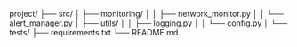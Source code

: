 project/
├── src/
│   ├── monitoring/
│   │   ├── network_monitor.py
│   │   └── alert_manager.py
│   ├── utils/
│   │   ├── logging.py
│   │   └── config.py
│   └── tests/
├── requirements.txt
└── README.md
```